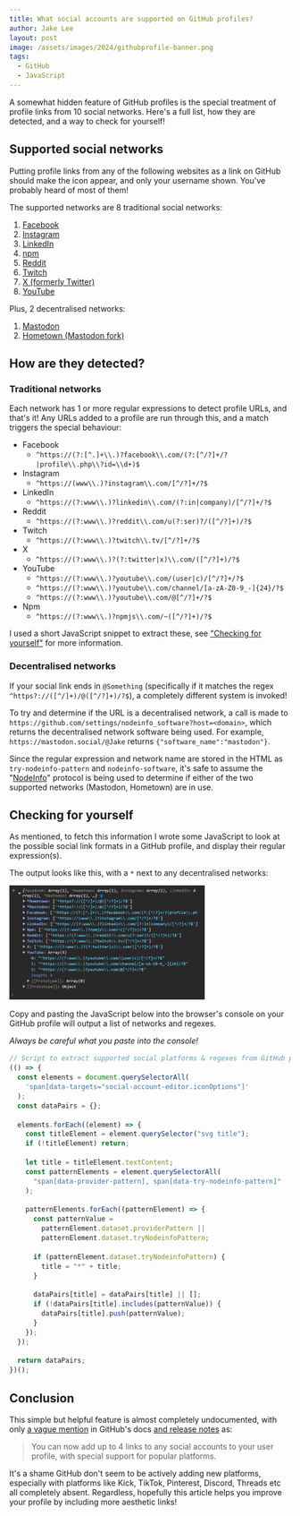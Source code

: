 ```yaml
---
title: What social accounts are supported on GitHub profiles?
author: Jake Lee
layout: post
image: /assets/images/2024/githubprofile-banner.png
tags:
  - GitHub
  - JavaScript
---
```


A somewhat hidden feature of GitHub profiles is the special treatment of profile links from 10 social networks. Here's a full list, how they are detected, and a way to check for yourself!

## Supported social networks

Putting profile links from any of the following websites as a link on GitHub should make the icon appear, and only your username shown. You've probably heard of most of them!

The supported networks are 8 traditional social networks:

1. [Facebook](https://www.facebook.com/)
2. [Instagram](https://www.instagram.com/)
3. [LinkedIn](https://www.instagram.com/)
4. [npm](https://www.npmjs.com/)
5. [Reddit](https://www.reddit.com/)
6. [Twitch](https://twitch.tv/)
7. [X (formerly Twitter)](https://twitter.com/)
8. [YouTube](https://www.youtube.com/)

Plus, 2 decentralised networks:

1. [Mastodon](https://joinmastodon.org/)
2. [Hometown (Mastodon fork)](https://github.com/hometown-fork/hometown)

## How are they detected?

### Traditional networks

Each network has 1 or more regular expressions to detect profile URLs, and that's it! Any URLs added to a profile are run through this, and a match triggers the special behaviour:

- Facebook
  - `^https://(?:[^.]+\\.)?facebook\\.com/(?:[^/?]+/?|profile\\.php\\?id=\\d+)$`
- Instagram
  - `^https://(www\\.)?instagram\\.com/[^/?]+/?$`
- LinkedIn
  - `^https://(?:www\\.)?linkedin\\.com/(?:in|company)/[^/?]+/?$`
- Reddit
  - `^https://(?:www\\.)?reddit\\.com/u(?:ser)?/([^/?]+)/?$`
- Twitch
  - `^https://(?:www\\.)?twitch\\.tv/[^/?]+/?$`
- X
  - `^https://(?:www\\.)?(?:twitter|x)\\.com/([^/?]+)/?$`
- YouTube
  - `^https://(?:www\\.)?youtube\\.com/(user|c)/[^/?]+/?$`
  - `^https://(?:www\\.)?youtube\\.com/channel/[a-zA-Z0-9_-]{24}/?$`
  - `^https://(?:www\\.)?youtube\\.com/@[^/?]+/?$`
- Npm
  - `^https://(?:www\\.)?npmjs\\.com/~([^/?]+)/?$`

I used a short JavaScript snippet to extract these, see ["Checking for yourself"](#checking-for-yourself) for more information.

### Decentralised networks

If your social link ends in `@Something` (specifically if it matches the regex `^https?://([^/]+)/@([^/?]+)/?$`), a completely different system is invoked!

To try and determine if the URL is a decentralised network, a call is made to `https://github.com/settings/nodeinfo_software?host=<domain>`, which returns the decentralised network software being used. For example, `https://mastodon.social/@Jake` returns `{"software_name":"mastodon"}`.

Since the regular expression and network name are stored in the HTML as `try-nodeinfo-pattern` and `nodeinfo-software`, it's safe to assume the "[NodeInfo](https://github.com/jhass/nodeinfo)" protocol is being used to determine if either of the two supported networks (Mastodon, Hometown) are in use.

## Checking for yourself

As mentioned, to fetch this information I wrote some JavaScript to look at the possible social link formats in a GitHub profile, and display their regular expression(s).

The output looks like this, with a `*` next to any decentralised networks:

[![](/assets/images/2024/githubprofile-js-output-thumbnail.png)](/assets/images/2024/githubprofile-js-output.png)

Copy and pasting the JavaScript below into the browser's console on your GitHub profile will output a list of networks and regexes.

_Always be careful what you paste into the console!_

```javascript
// Script to extract supported social platforms & regexes from GitHub profiles
(() => {
  const elements = document.querySelectorAll(
    'span[data-targets="social-account-editor.iconOptions"]'
  );
  const dataPairs = {};

  elements.forEach((element) => {
    const titleElement = element.querySelector("svg title");
    if (!titleElement) return;

    let title = titleElement.textContent;
    const patternElements = element.querySelectorAll(
      "span[data-provider-pattern], span[data-try-nodeinfo-pattern]"
    );

    patternElements.forEach((patternElement) => {
      const patternValue =
        patternElement.dataset.providerPattern ||
        patternElement.dataset.tryNodeinfoPattern;

      if (patternElement.dataset.tryNodeinfoPattern) {
        title = "*" + title;
      }

      dataPairs[title] = dataPairs[title] || [];
      if (!dataPairs[title].includes(patternValue)) {
        dataPairs[title].push(patternValue);
      }
    });
  });

  return dataPairs;
})();
```

## Conclusion

This simple but helpful feature is almost completely undocumented, with only [a vague mention](https://docs.github.com/en/account-and-profile/setting-up-and-managing-your-github-profile/customizing-your-profile/personalizing-your-profile#adding-links-to-your-social-accounts) in GitHub's docs [and release notes](https://github.blog/changelog/2023-02-02-add-more-social-links-to-your-user-profile/) as:

> You can now add up to 4 links to any social accounts to your user profile, with special support for popular platforms.

It's a shame GitHub don't seem to be actively adding new platforms, especially with platforms like Kick, TikTok, Pinterest, Discord, Threads etc all completely absent. Regardless, hopefully this article helps you improve your profile by including more aesthetic links!
